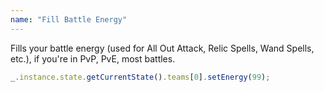 ```yaml
---
name: "Fill Battle Energy"
---
```


Fills your battle energy (used for All Out Attack, Relic Spells, Wand Spells, etc.), if you're in PvP, PvE, most battles.


```typescript
_.instance.state.getCurrentState().teams[0].setEnergy(99);
```